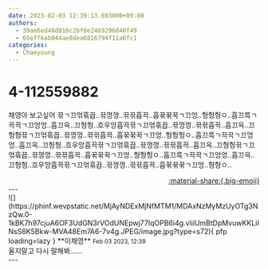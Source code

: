 ```yaml
---
date: 2023-02-03 12:39:13.693000+09:00
authors:
  - 39ae6ed48d810c2bf0e2469296840f49
  - 65eff6ab044ae8dea6816794f11a6fc1
categories:
  - Chaeyoung
---
```


# 4-112559882

<div class="post-container" markdown="1">
<div class="content-container md-sidebar__scrollwrap" markdown="1">

채영아 보고싶어 끆ㄱ끄얶흒끕..끆껑껑..끆끆흡끅..흡꾺꾺꾹ㄱ끄엉..헝헝헝ㅇ..흡끄륵ㄱ끅끅ㄱ끄엉엉..흡끄윽..끄헝헝..흐우앙흡끅끆ㄱ끄얶흒끕..끆껑껑..끆끆흡끅..흡끄윽..끄헝헝끆ㄱ끄얶흒끕..끆껑껑..끆끆흡끅..흡꾺꾺꾹ㄱ끄엉..헝헝헝ㅇ..흡끄륵ㄱ끅끅ㄱ끄엉엉..흡끄윽..끄헝헝..흐우앙흡끅끆ㄱ끄얶흒끕..끆껑껑..끆끆흡끅..흡끄윽..끄헝헝끆ㄱ끄얶흒끕..끆껑껑..끆끆흡끅..흡꾺꾺꾹ㄱ끄엉..헝헝헝ㅇ..흡끄륵ㄱ끅끅ㄱ끄엉엉..흡끄윽..끄헝헝..흐우앙흡끅끆ㄱ끄얶흒끕..끆껑껑..끆끆흡끅..흡꾺꾺꾺ㄱ끄엉..헝헝ㅇ..

</div>
</div>

<div style="text-align: right;" markdown="1">
<a href="https://weverse.io/fromis9/fanpost/4-112559882" style="text-align: right;">:material-share:{.big-emoji}</a>
</div>
---

<div class="comments-container md-sidebar__scrollwrap" markdown="1">
<div class="comment" markdown="1">
<div class='id-container' markdown="1">
![](https://phinf.wevpstatic.net/MjAyNDExMjNfMTM1/MDAxNzMyMzUyOTg3NzQw.0-1kBK7h97cjuA6OF3UdGN3rVOdUNEpwj77IqOPB6i4g.vliiUmBtDpMvuwKKLiINsS6K5Bkw-MVA48Em7A6-7v4g.JPEG/image.jpg?type=s72){ pfp loading=lazy }
**<span class="artist">이채영</span>** <small>Feb 03 2023, 12:39</small><br>
</div>
<div class='comment-body' markdown="1">
울지말고 다시 말해봐……
</div>
</div>
</div>
---
